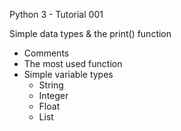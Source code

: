 Python 3 - Tutorial 001

Simple data types & the print() function

  - Comments
  - The most used function
  - Simple variable types
    - String
    - Integer
    - Float
    - List
